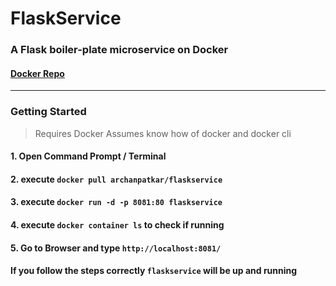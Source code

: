 # FlaskService
### A Flask boiler-plate microservice on Docker

#### [Docker Repo](https://hub.docker.com/r/archanpatkar/flaskservice/)

***

### Getting Started
> Requires Docker
> Assumes know how of docker and docker cli 
#### 1. Open Command Prompt / Terminal
#### 2. execute `docker pull archanpatkar/flaskservice`
#### 3. execute `docker run -d -p 8081:80 flaskservice`
#### 4. execute `docker container ls` to check if running
#### 5. Go to Browser and type `http://localhost:8081/`

#### If you follow the steps correctly `flaskservice` will be up and running
